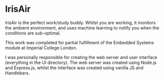 # IrisAir

IrisAir is the perfect work/study buddy. Whilst you are working, it monitors the ambient environment, and uses machine learning to notify you when the conditions are sub-optimal.

This work was completed for partial fulfillment of the Embedded Systems module at Imperial College London.

I was personally responsible for creating the web server and user interface (everything in the UI directory).
The web server was created using Node.js and Express.js, whilst the interface was created using vanilla JS and Handlebars.
